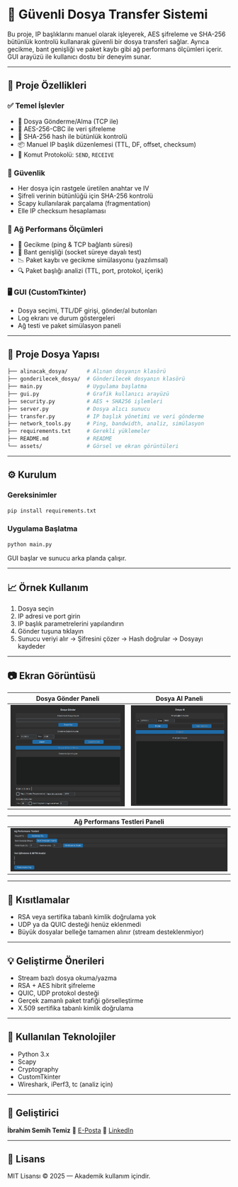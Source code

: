 # 🔐 Güvenli Dosya Transfer Sistemi

Bu proje, IP başlıklarını manuel olarak işleyerek, AES şifreleme ve SHA-256 bütünlük kontrolü kullanarak güvenli bir dosya transferi sağlar. Ayrıca gecikme, bant genişliği ve paket kaybı gibi ağ performans ölçümleri içerir. GUI arayüzü ile kullanıcı dostu bir deneyim sunar.

---

## 📌 Proje Özellikleri

### ✅ Temel İşlevler

* 🔄 Dosya Gönderme/Alma (TCP ile)
* 🔐 AES-256-CBC ile veri şifreleme
* 🧾 SHA-256 hash ile bütünlük kontrolü
* 📦 Manuel IP başlık düzenlemesi (TTL, DF, offset, checksum)
* 🧩 Komut Protokolü: `SEND`, `RECEIVE`

### 🔐 Güvenlik

* Her dosya için rastgele üretilen anahtar ve IV
* Şifreli verinin bütünlüğü için SHA-256 kontrolü
* Scapy kullanılarak parçalama (fragmentation)
* Elle IP checksum hesaplaması

### 📡 Ağ Performans Ölçümleri

* 📍 Gecikme (ping & TCP bağlantı süresi)
* 📶 Bant genişliği (socket süreye dayalı test)
* 📉 Paket kaybı ve gecikme simülasyonu (yazılımsal)
* 🔍 Paket başlığı analizi (TTL, port, protokol, içerik)

### 🖥 GUI (CustomTkinter)

* Dosya seçimi, TTL/DF girişi, gönder/al butonları
* Log ekranı ve durum göstergeleri
* Ağ testi ve paket simülasyon paneli

---

## 📁 Proje Dosya Yapısı

```bash
├── alinacak_dosya/      # Alınan dosyanın klasörü
├── gonderilecek_dosya/  # Gönderilecek dosyanın klasörü
├── main.py              # Uygulama başlatma
├── gui.py               # Grafik kullanıcı arayüzü
├── security.py          # AES + SHA256 işlemleri
├── server.py            # Dosya alıcı sunucu
├── transfer.py          # IP başlık yönetimi ve veri gönderme
├── network_tools.py     # Ping, bandwidth, analiz, simülasyon
├── requirements.txt     # Gerekli yüklemeler
├── README.md            # README
└── assets/              # Görsel ve ekran görüntüleri
```

---

## ⚙️ Kurulum

### Gereksinimler

```bash
pip install requirements.txt
```

### Uygulama Başlatma

```bash
python main.py
```

GUI başlar ve sunucu arka planda çalışır.

---

## 📈 Örnek Kullanım

1. Dosya seçin
2. IP adresi ve port girin
3. IP başlık parametrelerini yapılandırın
4. Gönder tuşuna tıklayın
5. Sunucu veriyi alır → Şifresini çözer → Hash doğrular → Dosyayı kaydeder

---

## 📷 Ekran Görüntüsü

| Dosya Gönder Paneli      | Dosya Al Paneli             |
| ------------------------ | --------------------------- |
| ![](assets/dosya_gonder.png) | ![](assets/dosya_al.png) |

| Ağ Performans Testleri Paneli      |
| ------------------------ |
| ![](assets/ag_performans_testleri.png) |

---

## 🚧 Kısıtlamalar

* RSA veya sertifika tabanlı kimlik doğrulama yok
* UDP ya da QUIC desteği henüz eklenmedi
* Büyük dosyalar belleğe tamamen alınır (stream desteklenmiyor)

---

## 💡 Geliştirme Önerileri

* Stream bazlı dosya okuma/yazma
* RSA + AES hibrit şifreleme
* QUIC, UDP protokol desteği
* Gerçek zamanlı paket trafiği görselleştirme
* X.509 sertifika tabanlı kimlik doğrulama

---

## 🧪 Kullanılan Teknolojiler

* Python 3.x
* Scapy
* Cryptography
* CustomTkinter
* Wireshark, iPerf3, tc (analiz için)

---

## 👤 Geliştirici

**İbrahim Semih Temiz**
📧 [E-Posta](mailto:semhtemiz@gmail.com)
🔗 [LinkedIn](https://linkedin.com/in/semihtemiz)

---

## 📝 Lisans

MIT Lisansı © 2025 — Akademik kullanım içindir.
